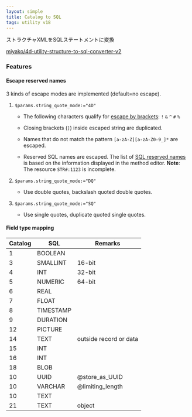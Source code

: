 ```yaml
---
layout: simple
title: Catalog to SQL
tags: utility v18
---
```


ストラクチャXMLをSQLステートメントに変換

<!--more-->

[miyako/4d-utility-structure-to-sql-converter-v2](https://github.com/miyako/4d-utility-structure-to-sql-converter-v2/)

### Features

#### Escape reserved names

3 kinds of escape modes are implemented (default=no escape).

1. ``$params.string_quote_mode:="4D"``

    * The following characters qualify for [escape by brackets](https://doc.4d.com/4Dv18/4D/18/sql-name.300-4650712.en.html): ``!`` ``&`` ``^`` ``#`` ``%``

    * Closing brackets (``]``) inside escaped string are duplicated.

    * Names that do not match the pattern ``[a-zA-Z][a-zA-Z0-9_]*`` are escaped.

    * Reserved SQL names are escaped. The list of [SQL reserved names]() is based on the information displayed in the method editor. **Note**: The resource ``STR#:1123`` is incomplete.

2. ``$params.string_quote_mode:="DQ"``

    * Use double quotes, backslash quoted double quotes.

3. ``$params.string_quote_mode:="SQ"``

    * Use single quotes, duplicate quoted single quotes.

#### Field type mapping

Catalog|SQL|Remarks
------------|------|----
1 | BOOLEAN| 
3 | SMALLINT| 16-bit
4 | INT| 32-bit
5 | NUMERIC| 64-bit
6 | REAL| 
7 | FLOAT| 
8 | TIMESTAMP| 
9 | DURATION| 
12 | PICTURE| 
14 | TEXT| outside record or data
15 | INT| 
16 | INT| 
18 | BLOB| 
10 | UUID| @store_as_UUID 
10 | VARCHAR| @limiting_length 
10 | TEXT| 
21 | TEXT| object 
